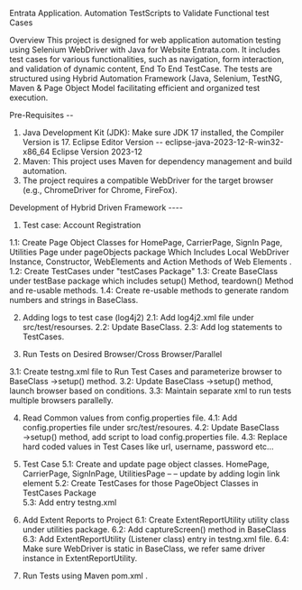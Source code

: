 Entrata Application.
Automation TestScripts to Validate Functional test Cases

Overview
This project is designed for web application automation testing using Selenium WebDriver with Java for Website Entrata.com. It includes test cases for various functionalities, such as navigation, form interaction, and validation of dynamic content, End To End TestCase. The tests are structured using Hybrid Automation Framework (Java, Selenium, TestNG, Maven & Page Object Model facilitating efficient and organized test execution.
 
Pre-Requisites --
1. Java Development Kit (JDK): Make sure JDK 17 installed, the Compiler Version is 17. Eclipse Editor Version -- eclipse-java-2023-12-R-win32-x86_64
Eclipse Version 2023-12
2. Maven: This project uses Maven for dependency management and build automation.
3. The project requires a compatible WebDriver for the target browser (e.g., ChromeDriver for Chrome, FireFox).

Development of Hybrid Driven Framework   ---- 
1) Test case: Account Registration

1.1:  Create Page Object Classes for HomePage, CarrierPage, SignIn Page, Utilities Page under pageObjects package Which Includes Local WebDriver Instance, Constructor, WebElements and   Action Methods of Web Elements .
1.2: Create TestCases under "testCases Package"
1.3: Create BaseClass under testBase package which includes setup() Method, teardown() Method and re-usable methods.
1.4: Create re-usable methods to generate random numbers and strings in BaseClass. 

2) Adding logs to test case (log4j2)
2.1: Add log4j2.xml file under src/test/resourses.
2.2: Update BaseClass.
2.3: Add log statements to TestCases. 

3) Run Tests on Desired Browser/Cross Browser/Parallel 

3.1: Create testng.xml file to Run Test Cases and parameterize browser to BaseClass →setup() method. 
3.2: Update BaseClass →setup() method, launch browser based on conditions. 
3.3: Maintain separate xml to run tests multiple browsers parallelly.
 
4) Read Common values from config.properties file.
4.1: Add config.properties file under src/test/resoures.
4.2: Update BaseClass →setup() method, add script to load config.properties file. 
4.3: Replace hard coded values in Test Cases like url, username, password etc... 

5) Test Case 
5.1: Create and update page object classes. HomePage, CarrierPage, SignInPage, UtilitiesPage – – update by adding login link element 
5.2: Create TestCases for those PageObject Classes in TestCases Package  
5.3: Add entry testng.xml 

6) Add Extent Reports to Project 
6.1: Create ExtentReportUtility utility class under utilities package. 
6.2: Add captureScreen() method in BaseClass 
6.3: Add ExtentReportUtility (Listener class) entry in testng.xml file. 
6.4: Make sure WebDriver is static in BaseClass, we refer same driver instance in ExtentReportUtility. 

7) Run Tests using Maven pom.xml . 
